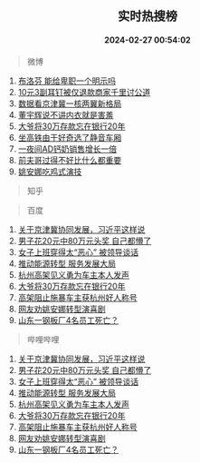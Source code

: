 <div align="center"><h2>实时热搜榜</h2><h4>2024-02-27 00:54:02</h4></div>

> 微博  

1. [布洛芬 能给卑职一个明示吗](https://s.weibo.com/weibo?q=%E5%B8%83%E6%B4%9B%E8%8A%AC%20%E8%83%BD%E7%BB%99%E5%8D%91%E8%81%8C%E4%B8%80%E4%B8%AA%E6%98%8E%E7%A4%BA%E5%90%97&t=31&band_rank=1&Refer=top)<br />
2. [10元3副耳钉被仅退款商家千里讨公道](https://s.weibo.com/weibo?q=%2310%E5%85%833%E5%89%AF%E8%80%B3%E9%92%89%E8%A2%AB%E4%BB%85%E9%80%80%E6%AC%BE%E5%95%86%E5%AE%B6%E5%8D%83%E9%87%8C%E8%AE%A8%E5%85%AC%E9%81%93%23&t=31&band_rank=2&Refer=top)<br />
3. [数据看京津冀一核两翼新格局](https://s.weibo.com/weibo?q=%23%E6%95%B0%E6%8D%AE%E7%9C%8B%E4%BA%AC%E6%B4%A5%E5%86%80%E4%B8%80%E6%A0%B8%E4%B8%A4%E7%BF%BC%E6%96%B0%E6%A0%BC%E5%B1%80%23&t=31&band_rank=3&Refer=top)<br />
4. [董宇辉说不讲内衣就是害羞](https://s.weibo.com/weibo?q=%23%E8%91%A3%E5%AE%87%E8%BE%89%E8%AF%B4%E4%B8%8D%E8%AE%B2%E5%86%85%E8%A1%A3%E5%B0%B1%E6%98%AF%E5%AE%B3%E7%BE%9E%23&t=31&band_rank=4&Refer=top)<br />
5. [大爷将30万存款忘在银行20年](https://s.weibo.com/weibo?q=%23%E5%A4%A7%E7%88%B7%E5%B0%8630%E4%B8%87%E5%AD%98%E6%AC%BE%E5%BF%98%E5%9C%A8%E9%93%B6%E8%A1%8C20%E5%B9%B4%23&t=31&band_rank=5&Refer=top)<br />
6. [坐高铁由于好奇选了静音车厢](https://s.weibo.com/weibo?q=%E5%9D%90%E9%AB%98%E9%93%81%E7%94%B1%E4%BA%8E%E5%A5%BD%E5%A5%87%E9%80%89%E4%BA%86%E9%9D%99%E9%9F%B3%E8%BD%A6%E5%8E%A2&t=31&band_rank=6&Refer=top)<br />
7. [一夜间AD钙奶销售增长一倍](https://s.weibo.com/weibo?q=%23%E4%B8%80%E5%A4%9C%E9%97%B4AD%E9%92%99%E5%A5%B6%E9%94%80%E5%94%AE%E5%A2%9E%E9%95%BF%E4%B8%80%E5%80%8D%23&t=31&band_rank=7&Refer=top)<br />
8. [前夫哥过得不好比什么都重要](https://s.weibo.com/weibo?q=%E5%89%8D%E5%A4%AB%E5%93%A5%E8%BF%87%E5%BE%97%E4%B8%8D%E5%A5%BD%E6%AF%94%E4%BB%80%E4%B9%88%E9%83%BD%E9%87%8D%E8%A6%81&t=31&band_rank=8&Refer=top)<br />
9. [姚安娜吃鸡式演技](https://s.weibo.com/weibo?q=%E5%A7%9A%E5%AE%89%E5%A8%9C%E5%90%83%E9%B8%A1%E5%BC%8F%E6%BC%94%E6%8A%80&t=31&band_rank=9&Refer=top)<br />

> 知乎  


> 百度  

1. [关于京津冀协同发展，习近平这样说](https://www.baidu.com/s?wd=%E5%85%B3%E4%BA%8E%E4%BA%AC%E6%B4%A5%E5%86%80%E5%8D%8F%E5%90%8C%E5%8F%91%E5%B1%95%EF%BC%8C%E4%B9%A0%E8%BF%91%E5%B9%B3%E8%BF%99%E6%A0%B7%E8%AF%B4&sa=fyb_news&rsv_dl=fyb_news)<br />
2. [男子花20元中80万元头奖 自己都懵了](https://www.baidu.com/s?wd=%E7%94%B7%E5%AD%90%E8%8A%B120%E5%85%83%E4%B8%AD80%E4%B8%87%E5%85%83%E5%A4%B4%E5%A5%96+%E8%87%AA%E5%B7%B1%E9%83%BD%E6%87%B5%E4%BA%86&sa=fyb_news&rsv_dl=fyb_news)<br />
3. [女子上班穿得太“恶心” 被领导谈话](https://www.baidu.com/s?wd=%E5%A5%B3%E5%AD%90%E4%B8%8A%E7%8F%AD%E7%A9%BF%E5%BE%97%E5%A4%AA%E2%80%9C%E6%81%B6%E5%BF%83%E2%80%9D+%E8%A2%AB%E9%A2%86%E5%AF%BC%E8%B0%88%E8%AF%9D&sa=fyb_news&rsv_dl=fyb_news)<br />
4. [推动能源转型 服务发展大局](https://www.baidu.com/s?wd=%E6%8E%A8%E5%8A%A8%E8%83%BD%E6%BA%90%E8%BD%AC%E5%9E%8B+%E6%9C%8D%E5%8A%A1%E5%8F%91%E5%B1%95%E5%A4%A7%E5%B1%80&sa=fyb_news&rsv_dl=fyb_news)<br />
5. [杭州高架见义勇为车主本人发声](https://www.baidu.com/s?wd=%E6%9D%AD%E5%B7%9E%E9%AB%98%E6%9E%B6%E8%A7%81%E4%B9%89%E5%8B%87%E4%B8%BA%E8%BD%A6%E4%B8%BB%E6%9C%AC%E4%BA%BA%E5%8F%91%E5%A3%B0&sa=fyb_news&rsv_dl=fyb_news)<br />
6. [大爷将30万存款忘在银行20年](https://www.baidu.com/s?wd=%E5%A4%A7%E7%88%B7%E5%B0%8630%E4%B8%87%E5%AD%98%E6%AC%BE%E5%BF%98%E5%9C%A8%E9%93%B6%E8%A1%8C20%E5%B9%B4&sa=fyb_news&rsv_dl=fyb_news)<br />
7. [高架阻止施暴车主获杭州好人称号](https://www.baidu.com/s?wd=%E9%AB%98%E6%9E%B6%E9%98%BB%E6%AD%A2%E6%96%BD%E6%9A%B4%E8%BD%A6%E4%B8%BB%E8%8E%B7%E6%9D%AD%E5%B7%9E%E5%A5%BD%E4%BA%BA%E7%A7%B0%E5%8F%B7&sa=fyb_news&rsv_dl=fyb_news)<br />
8. [网友劝姚安娜转型演喜剧](https://www.baidu.com/s?wd=%E7%BD%91%E5%8F%8B%E5%8A%9D%E5%A7%9A%E5%AE%89%E5%A8%9C%E8%BD%AC%E5%9E%8B%E6%BC%94%E5%96%9C%E5%89%A7&sa=fyb_news&rsv_dl=fyb_news)<br />
9. [山东一钢板厂4名员工死亡？](https://www.baidu.com/s?wd=%E5%B1%B1%E4%B8%9C%E4%B8%80%E9%92%A2%E6%9D%BF%E5%8E%824%E5%90%8D%E5%91%98%E5%B7%A5%E6%AD%BB%E4%BA%A1%EF%BC%9F&sa=fyb_news&rsv_dl=fyb_news)<br />

> 哔哩哔哩  

1. [关于京津冀协同发展，习近平这样说](https://www.baidu.com/s?wd=%E5%85%B3%E4%BA%8E%E4%BA%AC%E6%B4%A5%E5%86%80%E5%8D%8F%E5%90%8C%E5%8F%91%E5%B1%95%EF%BC%8C%E4%B9%A0%E8%BF%91%E5%B9%B3%E8%BF%99%E6%A0%B7%E8%AF%B4&sa=fyb_news&rsv_dl=fyb_news)<br />
2. [男子花20元中80万元头奖 自己都懵了](https://www.baidu.com/s?wd=%E7%94%B7%E5%AD%90%E8%8A%B120%E5%85%83%E4%B8%AD80%E4%B8%87%E5%85%83%E5%A4%B4%E5%A5%96+%E8%87%AA%E5%B7%B1%E9%83%BD%E6%87%B5%E4%BA%86&sa=fyb_news&rsv_dl=fyb_news)<br />
3. [女子上班穿得太“恶心” 被领导谈话](https://www.baidu.com/s?wd=%E5%A5%B3%E5%AD%90%E4%B8%8A%E7%8F%AD%E7%A9%BF%E5%BE%97%E5%A4%AA%E2%80%9C%E6%81%B6%E5%BF%83%E2%80%9D+%E8%A2%AB%E9%A2%86%E5%AF%BC%E8%B0%88%E8%AF%9D&sa=fyb_news&rsv_dl=fyb_news)<br />
4. [推动能源转型 服务发展大局](https://www.baidu.com/s?wd=%E6%8E%A8%E5%8A%A8%E8%83%BD%E6%BA%90%E8%BD%AC%E5%9E%8B+%E6%9C%8D%E5%8A%A1%E5%8F%91%E5%B1%95%E5%A4%A7%E5%B1%80&sa=fyb_news&rsv_dl=fyb_news)<br />
5. [杭州高架见义勇为车主本人发声](https://www.baidu.com/s?wd=%E6%9D%AD%E5%B7%9E%E9%AB%98%E6%9E%B6%E8%A7%81%E4%B9%89%E5%8B%87%E4%B8%BA%E8%BD%A6%E4%B8%BB%E6%9C%AC%E4%BA%BA%E5%8F%91%E5%A3%B0&sa=fyb_news&rsv_dl=fyb_news)<br />
6. [大爷将30万存款忘在银行20年](https://www.baidu.com/s?wd=%E5%A4%A7%E7%88%B7%E5%B0%8630%E4%B8%87%E5%AD%98%E6%AC%BE%E5%BF%98%E5%9C%A8%E9%93%B6%E8%A1%8C20%E5%B9%B4&sa=fyb_news&rsv_dl=fyb_news)<br />
7. [高架阻止施暴车主获杭州好人称号](https://www.baidu.com/s?wd=%E9%AB%98%E6%9E%B6%E9%98%BB%E6%AD%A2%E6%96%BD%E6%9A%B4%E8%BD%A6%E4%B8%BB%E8%8E%B7%E6%9D%AD%E5%B7%9E%E5%A5%BD%E4%BA%BA%E7%A7%B0%E5%8F%B7&sa=fyb_news&rsv_dl=fyb_news)<br />
8. [网友劝姚安娜转型演喜剧](https://www.baidu.com/s?wd=%E7%BD%91%E5%8F%8B%E5%8A%9D%E5%A7%9A%E5%AE%89%E5%A8%9C%E8%BD%AC%E5%9E%8B%E6%BC%94%E5%96%9C%E5%89%A7&sa=fyb_news&rsv_dl=fyb_news)<br />
9. [山东一钢板厂4名员工死亡？](https://www.baidu.com/s?wd=%E5%B1%B1%E4%B8%9C%E4%B8%80%E9%92%A2%E6%9D%BF%E5%8E%824%E5%90%8D%E5%91%98%E5%B7%A5%E6%AD%BB%E4%BA%A1%EF%BC%9F&sa=fyb_news&rsv_dl=fyb_news)<br />
